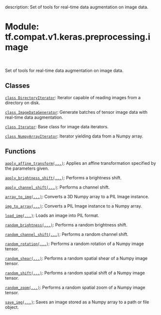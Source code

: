description: Set of tools for real-time data augmentation on image data.

<div itemscope itemtype="http://developers.google.com/ReferenceObject">
<meta itemprop="name" content="tf.compat.v1.keras.preprocessing.image" />
<meta itemprop="path" content="Stable" />
</div>

# Module: tf.compat.v1.keras.preprocessing.image

<!-- Insert buttons and diff -->

<table class="tfo-notebook-buttons tfo-api nocontent" align="left">

</table>



Set of tools for real-time data augmentation on image data.



## Classes

[`class DirectoryIterator`](../../../../../tf/keras/preprocessing/image/DirectoryIterator.md): Iterator capable of reading images from a directory on disk.

[`class ImageDataGenerator`](../../../../../tf/keras/preprocessing/image/ImageDataGenerator.md): Generate batches of tensor image data with real-time data augmentation.

[`class Iterator`](../../../../../tf/keras/preprocessing/image/Iterator.md): Base class for image data iterators.

[`class NumpyArrayIterator`](../../../../../tf/keras/preprocessing/image/NumpyArrayIterator.md): Iterator yielding data from a Numpy array.

## Functions

[`apply_affine_transform(...)`](../../../../../tf/keras/preprocessing/image/apply_affine_transform.md): Applies an affine transformation specified by the parameters given.

[`apply_brightness_shift(...)`](../../../../../tf/keras/preprocessing/image/apply_brightness_shift.md): Performs a brightness shift.

[`apply_channel_shift(...)`](../../../../../tf/keras/preprocessing/image/apply_channel_shift.md): Performs a channel shift.

[`array_to_img(...)`](../../../../../tf/keras/preprocessing/image/array_to_img.md): Converts a 3D Numpy array to a PIL Image instance.

[`img_to_array(...)`](../../../../../tf/keras/preprocessing/image/img_to_array.md): Converts a PIL Image instance to a Numpy array.

[`load_img(...)`](../../../../../tf/keras/preprocessing/image/load_img.md): Loads an image into PIL format.

[`random_brightness(...)`](../../../../../tf/keras/preprocessing/image/random_brightness.md): Performs a random brightness shift.

[`random_channel_shift(...)`](../../../../../tf/keras/preprocessing/image/random_channel_shift.md): Performs a random channel shift.

[`random_rotation(...)`](../../../../../tf/keras/preprocessing/image/random_rotation.md): Performs a random rotation of a Numpy image tensor.

[`random_shear(...)`](../../../../../tf/keras/preprocessing/image/random_shear.md): Performs a random spatial shear of a Numpy image tensor.

[`random_shift(...)`](../../../../../tf/keras/preprocessing/image/random_shift.md): Performs a random spatial shift of a Numpy image tensor.

[`random_zoom(...)`](../../../../../tf/keras/preprocessing/image/random_zoom.md): Performs a random spatial zoom of a Numpy image tensor.

[`save_img(...)`](../../../../../tf/keras/preprocessing/image/save_img.md): Saves an image stored as a Numpy array to a path or file object.

